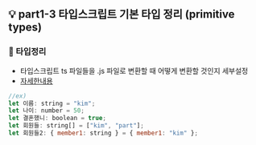 ## 💡 part1-3 타입스크립트 기본 타입 정리 (primitive types)

### 🔹 타입정리

- 타입스크립트 ts 파일들을 .js 파일로 변환할 때 어떻게 변환할 것인지 세부설정
- [자세한내용](https://www.typescriptlang.org/tsconfig)

```javascript
//ex)
let 이름: string = "kim";
let 나이: number = 50;
let 결혼했니: boolean = true;
let 회원들: string[] = ["kim", "part"];
let 회원들2: { member1: string } = { member1: "kim" };
```
